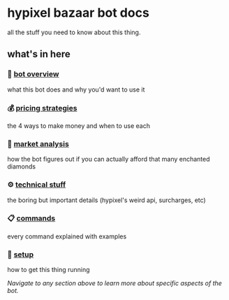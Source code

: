 # hypixel bazaar bot docs

all the stuff you need to know about this thing.

## what's in here

### 🤖 [bot overview](./01-bot-overview.md)
what this bot does and why you'd want to use it

### 💰 [pricing strategies](./02-pricing-strategies.md)
the 4 ways to make money and when to use each

### 🔬 [market analysis](./03-market-analysis.md)
how the bot figures out if you can actually afford that many enchanted diamonds

### ⚙️ [technical stuff](./04-technical-details.md)
the boring but important details (hypixel's weird api, surcharges, etc)

### 📋 [commands](./05-commands-reference.md)
every command explained with examples

### 🔧 [setup](./06-setup-configuration.md)
how to get this thing running

*Navigate to any section above to learn more about specific aspects of the bot.*
